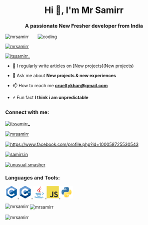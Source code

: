 <h1 align="center">Hi 👋, I'm Mr Samirr</h1>

<h3 align="center">A passionate New Fresher developer from India</h3>

<img align="right" alt="coding" width="400" src="https://user-images.githubusercontent.com/55389276/140866485-8fb1c876-9a8f-4d6a-98dc-08c4981eaf70.gif">

<p align="left"> <img src="https://komarev.com/ghpvc/?username=mrsamirr&label=Profile%20views&color=0e75b6&style=flat" alt="mrsamirr" /> </p>

<p align="left"> <a href="https://github.com/ryo-ma/github-profile-trophy"><img src="https://github-profile-trophy.vercel.app/?username=mrsamirr" alt="mrsamirr" /></a> </p>

<p align="left"> <a href="https://twitter.com/itssamirr_" target="blank"><img src="https://img.shields.io/twitter/follow/itssamirr_?logo=twitter&style=for-the-badge" alt="itssamirr_" /></a> </p>

- 📝 I regularly write articles on [New projects](New projects)

- 💬 Ask me about **New projects & new experiences**

- 📫 How to reach me **crueltykhan@gmail.com**

- ⚡ Fun fact **I think i am unpredictable**

<h3 align="left">Connect with me:</h3>

<p align="left">

<a href="https://twitter.com/itssamirr_" target="blank"><img align="center" src="https://raw.githubusercontent.com/rahuldkjain/github-profile-readme-generator/master/src/images/icons/Social/twitter.svg" alt="itssamirr_" height="30" width="40" /></a>

<a href="https://linkedin.com/in/mrsamirr" target="blank"><img align="center" src="https://raw.githubusercontent.com/rahuldkjain/github-profile-readme-generator/master/src/images/icons/Social/linked-in-alt.svg" alt="mrsamirr" height="30" width="40" /></a>

<a href="https://fb.com/sāmīr ansāri" target="blank"><img align="center" src="https://raw.githubusercontent.com/rahuldkjain/github-profile-readme-generator/master/src/images/icons/Social/facebook.svg" alt="https://www.facebook.com/profile.php?id=100058725530543" height="30" width="40" /></a>

<a href="https://instagram.com/samirr.in" target="blank"><img align="center" src="https://raw.githubusercontent.com/rahuldkjain/github-profile-readme-generator/master/src/images/icons/Social/instagram.svg" alt="samirr.in" height="30" width="40" /></a>

<a href="https://youtube.com/channel/UCc-MvbEXq74Ggfdka8PqAJw" target="blank"><img align="center" src="https://raw.githubusercontent.com/rahuldkjain/github-profile-readme-generator/master/src/images/icons/Social/youtube.svg" alt="unusual smasher" height="30" width="40" /></a>

</p>

<h3 align="left">Languages and Tools:</h3>

<p align="left"> <a href="https://www.cprogramming.com/" target="_blank" rel="noreferrer"> <img src="https://raw.githubusercontent.com/devicons/devicon/master/icons/c/c-original.svg" alt="c" width="40" height="40"/> </a> <a href="https://www.w3schools.com/cpp/" target="_blank" rel="noreferrer"> <img src="https://raw.githubusercontent.com/devicons/devicon/master/icons/cplusplus/cplusplus-original.svg" alt="cplusplus" width="40" height="40"/> </a> <a href="https://www.java.com" target="_blank" rel="noreferrer"> <img src="https://raw.githubusercontent.com/devicons/devicon/master/icons/java/java-original.svg" alt="java" width="40" height="40"/> </a> <a href="https://developer.mozilla.org/en-US/docs/Web/JavaScript" target="_blank" rel="noreferrer"> <img src="https://raw.githubusercontent.com/devicons/devicon/master/icons/javascript/javascript-original.svg" alt="javascript" width="40" height="40"/> </a> <a href="https://www.python.org" target="_blank" rel="noreferrer"> <img src="https://raw.githubusercontent.com/devicons/devicon/master/icons/python/python-original.svg" alt="python" width="40" height="40"/> </a> </p>

<p><img align="left" src="https://github-readme-stats.vercel.app/api/top-langs?username=mrsamirr&show_icons=true&locale=en&layout=compact" alt="mrsamirr" /></p>

<p>&nbsp;<img align="center" src="https://github-readme-stats.vercel.app/api?username=mrsamirr&show_icons=true&locale=en" alt="mrsamirr" /></p>

<p><img align="center" src="https://github-readme-streak-stats.herokuapp.com/?user=mrsamirr&" alt="mrsamirr" /></p>






